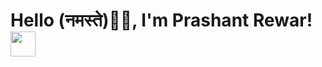 <h1>Hello (नमस्ते)🙏🏻, I'm Prashant Rewar! <img src="https://media.giphy.com/media/ieJQey6KtzHd0T6noK/giphy.gif" width="40"></h1>
